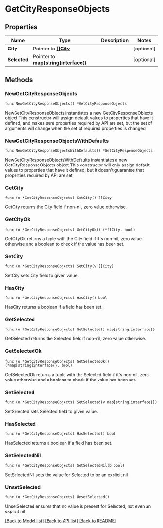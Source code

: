 # GetCityResponseObjects

## Properties

Name | Type | Description | Notes
------------ | ------------- | ------------- | -------------
**City** | Pointer to [**[]City**](City.md) |  | [optional] 
**Selected** | Pointer to **map[string]interface{}** |  | [optional] 

## Methods

### NewGetCityResponseObjects

`func NewGetCityResponseObjects() *GetCityResponseObjects`

NewGetCityResponseObjects instantiates a new GetCityResponseObjects object
This constructor will assign default values to properties that have it defined,
and makes sure properties required by API are set, but the set of arguments
will change when the set of required properties is changed

### NewGetCityResponseObjectsWithDefaults

`func NewGetCityResponseObjectsWithDefaults() *GetCityResponseObjects`

NewGetCityResponseObjectsWithDefaults instantiates a new GetCityResponseObjects object
This constructor will only assign default values to properties that have it defined,
but it doesn't guarantee that properties required by API are set

### GetCity

`func (o *GetCityResponseObjects) GetCity() []City`

GetCity returns the City field if non-nil, zero value otherwise.

### GetCityOk

`func (o *GetCityResponseObjects) GetCityOk() (*[]City, bool)`

GetCityOk returns a tuple with the City field if it's non-nil, zero value otherwise
and a boolean to check if the value has been set.

### SetCity

`func (o *GetCityResponseObjects) SetCity(v []City)`

SetCity sets City field to given value.

### HasCity

`func (o *GetCityResponseObjects) HasCity() bool`

HasCity returns a boolean if a field has been set.

### GetSelected

`func (o *GetCityResponseObjects) GetSelected() map[string]interface{}`

GetSelected returns the Selected field if non-nil, zero value otherwise.

### GetSelectedOk

`func (o *GetCityResponseObjects) GetSelectedOk() (*map[string]interface{}, bool)`

GetSelectedOk returns a tuple with the Selected field if it's non-nil, zero value otherwise
and a boolean to check if the value has been set.

### SetSelected

`func (o *GetCityResponseObjects) SetSelected(v map[string]interface{})`

SetSelected sets Selected field to given value.

### HasSelected

`func (o *GetCityResponseObjects) HasSelected() bool`

HasSelected returns a boolean if a field has been set.

### SetSelectedNil

`func (o *GetCityResponseObjects) SetSelectedNil(b bool)`

 SetSelectedNil sets the value for Selected to be an explicit nil

### UnsetSelected
`func (o *GetCityResponseObjects) UnsetSelected()`

UnsetSelected ensures that no value is present for Selected, not even an explicit nil

[[Back to Model list]](../README.md#documentation-for-models) [[Back to API list]](../README.md#documentation-for-api-endpoints) [[Back to README]](../README.md)


